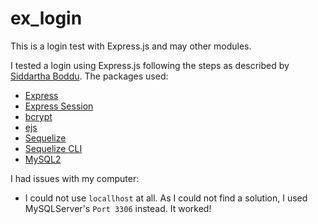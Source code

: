 # ex_login
This is a login test with Express.js and may other modules.

I tested a login using Express.js following the steps as described by [Siddartha Boddu](https://medium.com/@siddarthasiddu96/user-login-and-registration-with-nodejs-using-express-bycrpt-and-mysql-529c872db5a0).
The packages used:

* [Express](https://www.npmjs.com/package/express)
* [Express Session](https://www.npmjs.com/package/express-session)
* [bcrypt](https://www.npmjs.com/package/bcrypt)
* [ejs](https://www.npmjs.com/package/ejs)
* [Sequelize](https://www.npmjs.com/package/sequelize)
* [Sequelize CLI](https://www.npmjs.com/package/sequelize-cli)
* [MySQL2](https://www.npmjs.com/package/mysql2)

I had issues with my computer: 
* I could not use `locallhost` at all. As I could not find a solution, I used MySQLServer's `Port 3306` instead. It worked!
